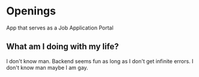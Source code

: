 # Openings
App that serves as a Job Application Portal

## What am I doing with my life?
I don't know man. Backend seems fun as long as I don't get infinite errors. I don't know man maybe I am gay.
